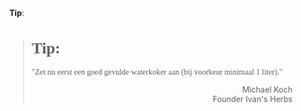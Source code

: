 **Tip**:
><h1 style="font-family:papyrus">Tip:</h1 style="font-family:lato">
>
><p style="font-family:papyrus">"Zet nu eerst een goed gevulde waterkoker aan (bij voorkeur minimaal 1 liter)."</p>
>
> <p style="text-align: right">Michael Koch<br>Founder Ivan's Herbs</p>

